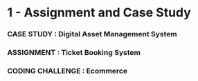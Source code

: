 # 1 - Assignment and Case Study

### CASE STUDY : Digital Asset Management System

### ASSIGNMENT : Ticket Booking System

### CODING CHALLENGE :  Ecommerce


